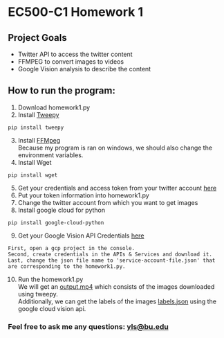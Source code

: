 # EC500-C1 Homework 1

## Project Goals
- Twitter API to access the twitter content</br  >
- FFMPEG to convert images to videos</br  >
- Google Vision analysis to describe the content</br  >

## How to run the program:
1. Download homework1.py
2. Install [Tweepy](https://github.com/tweepy/tweepy)
```
pip install tweepy
```
3. Install [FFMpeg](https://www.ffmpeg.org/)<br />
Because my program is ran on windows, we should also change the environment variables.
4. Install Wget
```
pip install wget
```
5. Get your credentials and access token from your twitter account [here](https://www.slickremix.com/docs/how-to-get-api-keys-and-tokens-for-twitter/)
6. Put your token information into homework1.py
7. Change the twitter account from which you want to get images<br />
8. Install google cloud for python
```
pip install google-cloud-python
```
9. Get your Google Vision API Credentials [here](https://cloud.google.com/vision/docs/auth)
```
First, open a gcp project in the console.
Second, create credentials in the APIs & Services and download it.
Last, change the json file name to 'service-account-file.json' that are corresponding to the homework1.py.
```
10. Run the homework1.py <br />
We will get an [output.mp4](https://github.com/crownyoung0303/EC500-C1/edit/master/HW1/output.mp4) which consists of the images downloaded using tweepy.<br />
Additionally, we can get the labels of the images [labels.json](https://github.com/crownyoung0303/EC500-C1/edit/master/HW1/labels.json) using the google cloud vision api.

### Feel free to ask me any questions: yls@bu.edu

